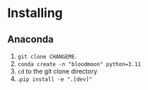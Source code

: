 #  Installing

## Anaconda
1. `git clone CHANGEME`.
2. `conda create -n "bloodmoon" python=3.11`
3. `cd` to the git clone directory
4. .`pip install -e ".[dev]"`